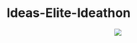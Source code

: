 # Ideas-Elite-Ideathon
<div align="center">
<img src  = "https://images-ext-2.discordapp.net/external/iG-yJeVBXWQVQk87nYW-3B7HSbKDF_sYah38SIpcLfo/https/cdn.mee6.xyz/guild-images/869484523396685874/24dd801d67d13d9299ebba340edd3e099c9640b21deed09cf0acaadbcc82e3cc.gif">
</div>
